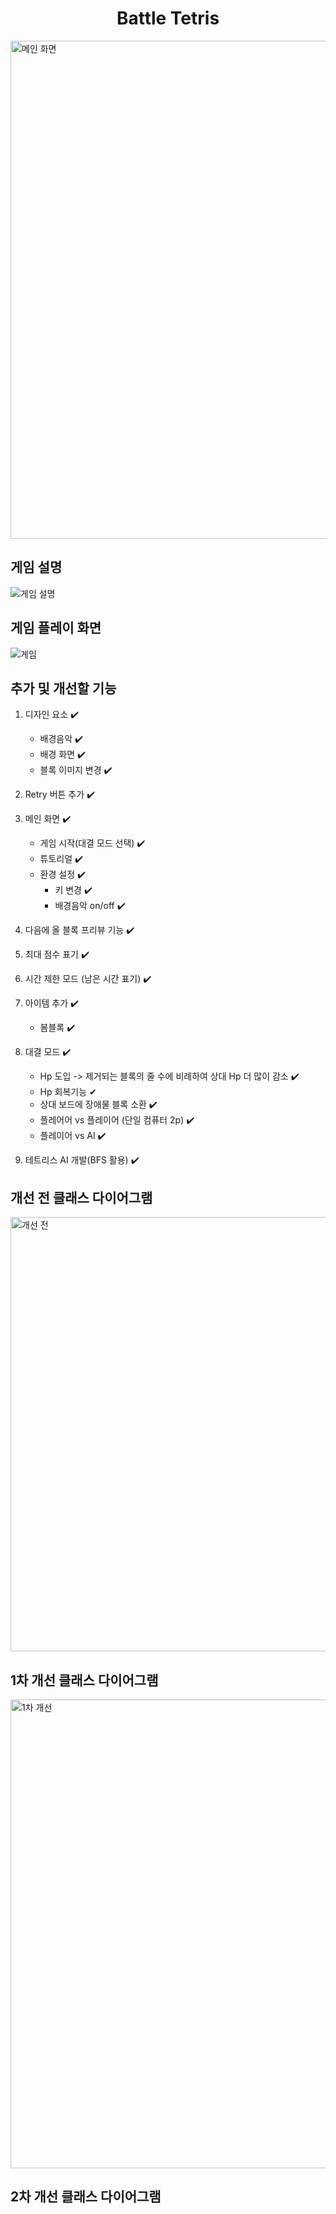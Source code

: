 <h1 align="center"><b>Battle Tetris</b></h1>
<img width="797" alt="메인 화면" src="https://github.com/kkh0920/Java_Swing_Tetris/assets/65442366/a1524238-8527-4748-9910-c13252951fb8">

## 게임 설명
![게임 설명](https://github.com/kkh0920/Java_Swing_Tetris/assets/65442366/2d7a9899-8215-4106-973e-2b3d72e9d008)

## 게임 플레이 화면
![게임](https://github.com/kkh0920/Java_Swing_Tetris/assets/65442366/86bfe276-587f-466e-ab65-a6456555f64e)

## 추가 및 개선할 기능

1. 디자인 요소 ✔️
   * 배경음악 ✔️
   * 배경 화면 ✔️
   * 블록 이미지 변경 ✔️

2. Retry 버튼 추가 ✔️

3. 메인 화면 ✔️ 
   * 게임 시작(대결 모드 선택) ✔️
   * 튜토리얼 ✔️
   * 환경 설정 ✔️
      - 키 변경 ✔️
      - 배경음악 on/off ✔️
  
4. 다음에 올 블록 프리뷰 기능 ✔️

5. 최대 점수 표기 ✔️

6. 시간 제한 모드 (남은 시간 표기) ✔️

7. 아이템 추가 ✔️
   * 봄블록 ✔️

8. 대결 모드 ✔️
   * Hp 도입 -> 제거되는 블록의 줄 수에 비례하여 상대 Hp 더 많이 감소 ✔️
   * Hp 회복기능 ✔
   * 상대 보드에 장애물 블록 소환 ✔️
   * 플레어어 vs 플레이어 (단일 컴퓨터 2p) ✔️
   * 플레이어 vs AI ✔️

9. 테트리스 AI 개발(BFS 활용) ✔️

## 개선 전 클래스 다이어그램
<img width="695" alt="개선 전" src="https://github.com/kkh0920/Java_Swing_Tetris/assets/65442366/115cef1d-4b99-49a9-afc2-6ae94544565a">

## 1차 개선 클래스 다이어그램
<img width="750" alt="1차 개선" src="https://github.com/kkh0920/Java_Swing_Tetris/assets/65442366/8409a8f5-2d67-46fa-8886-752fa724d22b">

## 2차 개선 클래스 다이어그램
